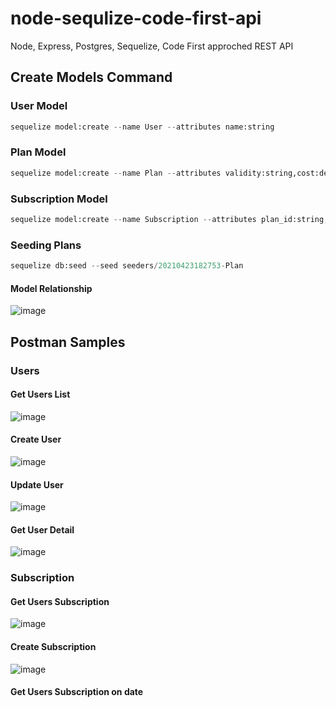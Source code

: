 # node-sequlize-code-first-api
Node, Express, Postgres, Sequelize, Code First approched REST API

## Create Models Command
### User Model

```python
sequelize model:create --name User --attributes name:string 
```

### Plan Model

```python
sequelize model:create --name Plan --attributes validity:string,cost:decimal 
```

### Subscription Model

```python
sequelize model:create --name Subscription --attributes plan_id:string,validity:string,cost:decimal
```


### Seeding Plans

```python
sequelize db:seed --seed seeders/20210423182753-Plan
```


#### Model Relationship
![image](https://user-images.githubusercontent.com/30143637/115961640-ec85b480-a534-11eb-81db-43f0e039dc5f.png)



## Postman Samples

### Users
#### Get Users List
![image](https://user-images.githubusercontent.com/30143637/115951516-c2b19b00-a4fe-11eb-9fa8-f5480ca668a0.png)

#### Create User
![image](https://user-images.githubusercontent.com/30143637/115951527-d52bd480-a4fe-11eb-92e5-7ef945c71df8.png)

#### Update User
![image](https://user-images.githubusercontent.com/30143637/115951539-e4ab1d80-a4fe-11eb-9037-30a14c7dbb6c.png)

#### Get User Detail
![image](https://user-images.githubusercontent.com/30143637/115951551-fa204780-a4fe-11eb-9bde-f60d5e24916c.png)



### Subscription
#### Get Users Subscription
![image](https://user-images.githubusercontent.com/30143637/115961701-3373aa00-a535-11eb-9d94-b9e7a7432e59.png)

#### Create Subscription
![image](https://user-images.githubusercontent.com/30143637/115961668-0c1cdd00-a535-11eb-955a-396e13443e86.png)

#### Get Users Subscription on date









